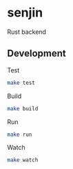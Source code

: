 # senjin

Rust backend

## Development

Test

```sh
make test
```

Build

```sh
make build
```

Run

```sh
make run
```

Watch

```sh
make watch
```
